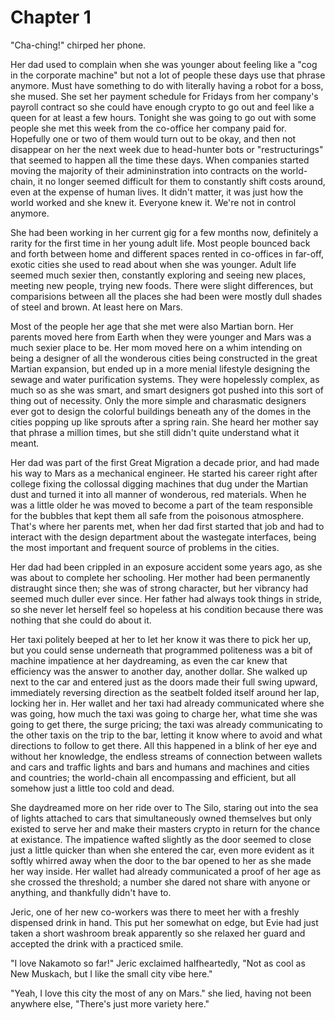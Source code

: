 # Chapter 1

"Cha-ching!" chirped her phone.

Her dad used to complain when she was younger about feeling like a "cog in the corporate machine" but not a lot of people
these days use that phrase anymore.
Must have something to do with literally having a robot for a boss, she mused.
She set her payment schedule for Fridays from her company's payroll contract so she could have enough crypto to go out and
feel like a queen for at least a few hours.
Tonight she was going to go out with some people she met this week from the co-office her company paid for.
Hopefully one or two of them would turn out to be okay, and then not disappear on her the next week due to head-hunter
bots or "restructurings" that seemed to happen all the time these days.
When companies started moving the majority of their admininstration into contracts on the world-chain,
it no longer seemed difficult for them to constantly shift costs around, even at the expense of human lives.
It didn't matter, it was just how the world worked and she knew it. Everyone knew it. We're not in control anymore.

She had been working in her current gig for a few months now, definitely a rarity for the first time in her young adult life.
Most people bounced back and forth between home and different spaces rented in co-offices in far-off,
exotic cities she used to read about when she was younger.
Adult life seemed much sexier then, constantly exploring and seeing new places, meeting new people, trying new foods.
There were slight differences, but comparisions between all the places she had been were mostly dull shades of steel and brown.
At least here on Mars.

Most of the people her age that she met were also Martian born.
Her parents moved here from Earth when they were younger and Mars was a much sexier place to be.
Her mom moved here on a whim intending on being a designer of all the wonderous cities being constructed in the great
Martian expansion, but ended up in a more menial lifestyle designing the sewage and water purification systems.
They were hopelessly complex, as much so as she was smart, and smart designers got pushed into this sort of thing out
of necessity.
Only the more simple and charasmatic designers ever got to design the colorful buildings beneath any of the domes in the
cities popping up like sprouts after a spring rain.
She heard her mother say that phrase a million times, but she still didn't quite understand what it meant.

Her dad was part of the first Great Migration a decade prior, and had made his way to Mars as a mechanical engineer.
He started his career right after college fixing the collossal digging machines that dug under the Martian dust and
turned it into all manner of wonderous, red materials.
When he was a little older he was moved to become a part of the team responsible for the bubbles that kept them all safe
from the poisonous atmosphere.
That's where her parents met, when her dad first started that job and had to interact with the design department about
the wastegate interfaces,
being the most important and frequent source of problems in the cities.

Her dad had been crippled in an exposure accident some years ago, as she was about to complete her schooling.
Her mother had been permanently distraught since then; she was of strong character, but her vibrancy had seemed much duller
ever since.
Her father had always took things in stride, so she never let herself feel so hopeless at his condition because there was
nothing that she could do about it.

Her taxi politely beeped at her to let her know it was there to pick her up,
but you could sense underneath that programmed politeness was a bit of machine impatience at her daydreaming,
as even the car knew that efficiency was the answer to another day, another dollar.
She walked up next to the car and entered just as the doors made their full swing upward,
immediately reversing direction as the seatbelt folded itself around her lap, locking her in.
Her wallet and her taxi had already communicated where she was going, how much the taxi was going to charge her,
what time she was going to get there, the surge pricing; the taxi was already communicating to the other taxis
on the trip to the bar, letting it know where to avoid and what directions to follow to get there.
All this happened in a blink of her eye and without her knowledge, the endless streams of connection
between wallets and cars and traffic lights and bars and humans and machines and cities and countries;
the world-chain all encompassing and efficient, but all somehow just a little too cold and dead.

She daydreamed more on her ride over to The Silo, staring out into the sea of lights attached to cars that simultaneously
owned themselves but only existed to serve her and make their masters crypto in return for the chance at existance.
The impatience wafted slightly as the door seemed to close just a little quicker than when she entered the car,
even more evident as it softly whirred away when the door to the bar opened to her as she made her way inside.
Her wallet had already communicated a proof of her age as she crossed the threshold; a number she dared not share
with anyone or anything, and thankfully didn't have to.

Jeric, one of her new co-workers was there to meet her with a freshly dispensed drink in hand.
This put her somewhat on edge, but Evie had just taken a short washroom break apparently
so she relaxed her guard and accepted the drink with a practiced smile.

"I love Nakamoto so far!" Jeric exclaimed halfheartedly, "Not as cool as New Muskach, but I like the small city vibe here."

"Yeah, I love this city the most of any on Mars." she lied, having not been anywhere else, "There's just more variety here."
